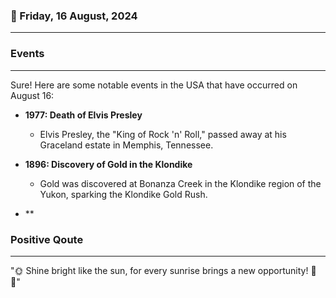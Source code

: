 ### 📅 Friday, 16 August, 2024
------
### Events
------
Sure! Here are some notable events in the USA that have occurred on August 16:

- **1977: Death of Elvis Presley**
  - Elvis Presley, the "King of Rock 'n' Roll," passed away at his Graceland estate in Memphis, Tennessee.

- **1896: Discovery of Gold in the Klondike**
  - Gold was discovered at Bonanza Creek in the Klondike region of the Yukon, sparking the Klondike Gold Rush.

- **
### Positive Qoute
------
"🌞 Shine bright like the sun, for every sunrise brings a new opportunity! 🌅✨"
